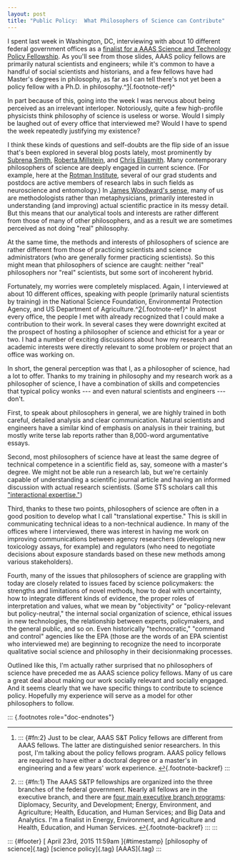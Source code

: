 ```yaml
---
layout: post
title: "Public Policy:  What Philosophers of Science can Contribute"
---
```



I spent last week in Washington, DC, interviewing with about 10 different federal government offices as a [finalist for a AAAS Science and Technology Policy Fellowship](http://www.brown.edu/campus-life/support/careerlab/sites/brown.edu.campus-life.support.careerlab/files/uploads/2015-16%20Campus%20Presentation%20-%20Brown.pdf). As you'll see from those slides, AAAS policy fellows are primarily natural scientists and engineers; while it's common to have a handful of social scientists and historians, and a few fellows have had Master's degrees in philosophy, as far as I can tell there's not yet been a policy fellow with a Ph.D. in philosophy.^[1](#fn:2){.footnote-ref}^

In part because of this, going into the week I was nervous about being perceived as an irrelevant interloper. Notoriously, quite a few high-profile physicists think philosophy of science is useless or worse. Would I simply be laughed out of every office that interviewed me? Would I have to spend the week repeatedly justifying my existence?

I think these kinds of questions and self-doubts are the flip side of an issue that's been explored in several blog posts lately, most prominently by [Subrena Smith](http://politicalphilosopher.net/2015/03/20/featured-philosop-her-subrena-smith/), [Roberta Millstein](http://www.newappsblog.com/2015/04/why-is-this-philosophy.html), and [Chris Eliasmith](http://www.ideas-idees.ca/blog/not-really-philosopher). Many contemporary philosophers of science are deeply engaged in current science. (For example, here at the [Rotman Institute](http://www.rotman.uwo.ca/), several of our grad students and postdocs are active members of research labs in such fields as neuroscience and entomology.) In [James Woodward's sense](http://link.springer.com/article/10.1007%2Fs11229-014-0479-1), many of us are methodologists rather than metaphysicians, primarily interested in understanding (and improving) actual scientific practice in its messy detail. But this means that our analytical tools and interests are rather different from those of many of other philosophers, and as a result we are sometimes perceived as not doing "real" philosophy.

At the same time, the methods and interests of philosophers of science are rather different from those of practicing scientists and science administrators (who are generally former practicing scientists). So this might mean that philosophers of science are caught: neither "real" philosophers nor "real" scientists, but some sort of incoherent hybrid.

Fortunately, my worries were completely misplaced. Again, I interviewed at about 10 different offices, speaking with people (primarily natural scientists by training) in the National Science Foundation, Environmental Protection Agency, and US Department of Agriculture.^[2](#fn:1){.footnote-ref}^ In almost every office, the people I met with already recognized that I could make a contribution to their work. In several cases they were downright excited at the prospect of hosting a philosopher of science and ethicist for a year or two. I had a number of exciting discussions about how my research and academic interests were directly relevant to some problem or project that an office was working on.

In short, the general perception was that I, as a philosopher of science, had a lot to offer. Thanks to my training in philosophy and my research work as a philosopher of science, I have a combination of skills and competencies that typical policy wonks --- and even natural scientists and engineers --- don't.

First, to speak about philosophers in general, we are highly trained in both careful, detailed analysis and clear communication. Natural scientists and engineers have a similar kind of emphasis on analysis in their training, but mostly write terse lab reports rather than 8,000-word argumentative essays.

Second, most philosophers of science have at least the same degree of technical competence in a scientific field as, say, someone with a master's degree. We might not be able run a research lab, but we're certainly capable of understanding a scientific journal article and having an informed discussion with actual research scientists. (Some STS scholars call this ["interactional expertise."](http://sss.sagepub.com/content/32/2/235))

Third, thanks to these two points, philosophers of science are often in a good position to develop what I call "translational expertise." This is skill in communicating technical ideas to a non-technical audience. In many of the offices where I interviewed, there was interest in having me work on improving communications between agency researchers (developing new toxicology assays, for example) and regulators (who need to negotiate decisions about exposure standards based on these new methods among various stakeholders).

Fourth, many of the issues that philosophers of science are grappling with today are closely related to issues faced by science policymakers: the strengths and limitations of novel methods, how to deal with uncertainty, how to integrate different kinds of evidence, the proper roles of interpretation and values, what we mean by "objectivity" or "policy-relevant but policy-neutral," the internal social organization of science, ethical issues in new technologies, the relationship between experts, policymakers, and the general public, and so on. Even historically "technocratic," "command and control" agencies like the EPA (those are the words of an EPA scientist who interviewed me) are beginning to recognize the need to incorporate qualitative social science and philosophy in their decisionmaking processes.

Outlined like this, I'm actually rather surprised that no philosophers of science have preceded me as AAAS science policy fellows. Many of us care a great deal about making our work socially relevant and socially engaged. And it seems clearly that we have specific things to contribute to science policy. Hopefully my experience will serve as a model for other philosophers to follow.

::: {.footnotes role="doc-endnotes"}

------------------------------------------------------------------------

1.  ::: {#fn:2}
    Just to be clear, AAAS S&T Policy fellows are different from AAAS fellows. The latter are distinguished senior researchers. In this post, I'm talking about the policy fellows program. AAAS policy fellows are required to have either a doctoral degree or a master's in engineering and a few years' work experience. [↩︎](#fnref:2){.footnote-backref}
    :::

2.  ::: {#fn:1}
    The AAAS S&TP fellowships are organized into the three branches of the federal government. Nearly all fellows are in the executive branch, and there are [four main executive branch programs](http://www.aaas.org/page/st-fellowship-program-areas): Diplomacy, Security, and Development; Energy, Environment, and Agriculture; Health, Education, and Human Services; and Big Data and Analytics. I'm a finalist in Energy, Environment, and Agriculture and Health, Education, and Human Services. [↩︎](#fnref:1){.footnote-backref}
    :::
:::

::: {#footer}
[ April 23rd, 2015 11:59am ]{#timestamp} [philosophy of science]{.tag} [science policy]{.tag} [AAAS]{.tag}
:::
